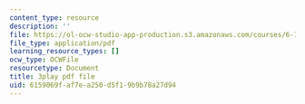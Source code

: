 ```yaml
---
content_type: resource
description: ''
file: https://ol-ocw-studio-app-production.s3.amazonaws.com/courses/6-189-multicore-programming-primer-january-iap-2007/6159069faf7ea250d5f19b9b78a27d94_Nd2SBfrsaw4.pdf
file_type: application/pdf
learning_resource_types: []
ocw_type: OCWFile
resourcetype: Document
title: 3play pdf file
uid: 6159069f-af7e-a250-d5f1-9b9b78a27d94
---
```


